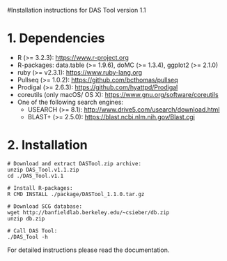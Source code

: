 #Installation instructions for DAS Tool version 1.1

# 1. Dependencies

- R (>= 3.2.3): https://www.r-project.org
- R-packages: data.table (>= 1.9.6), doMC (>= 1.3.4), ggplot2 (>= 2.1.0)
- ruby (>= v2.3.1): https://www.ruby-lang.org
- Pullseq (>= 1.0.2): https://github.com/bcthomas/pullseq
- Prodigal (>= 2.6.3): https://github.com/hyattpd/Prodigal
- coreutils (only macOS/ OS X): https://www.gnu.org/software/coreutils
- One of the following search engines:
	- USEARCH (>= 8.1): http://www.drive5.com/usearch/download.html
	- BLAST+ (>= 2.5.0): https://blast.ncbi.nlm.nih.gov/Blast.cgi


# 2. Installation

``` 
# Download and extract DASTool.zip archive:
unzip DAS_Tool.v1.1.zip
cd ./DAS_Tool.v1.1

# Install R-packages:
R CMD INSTALL ./package/DASTool_1.1.0.tar.gz

# Download SCG database:
wget http://banfieldlab.berkeley.edu/~csieber/db.zip
unzip db.zip

# Call DAS Tool:
./DAS_Tool -h
``` 
For detailed instructions please read the documentation.
